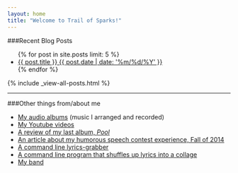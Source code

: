 ```yaml
---
layout: home
title: "Welcome to Trail of Sparks!"
---
```


###Recent Blog Posts
<ul>
  {% for post in site.posts limit: 5 %}  
    <li><a href="{{ site.url }}{{ post.url }}">{{ post.title }} {{ post.date | date: '%m/%d/%Y' }}</a></li>
  {% endfor %}
</ul>

{% include _view-all-posts.html %}
_______

###Other things from/about me 

- [My audio albums](https://ryanbarringtoncox.bandcamp.com/) (music I arranged and recorded)
- [My Youtube videos](https://www.youtube.com/watch?v=C_J1G3M-_jI&list=PLEP0Foq1SruN9ZA-dz9VbSYaLCF1gWnVP)
- [A review of my last album, *Pool*](http://allimarshall.tumblr.com/post/73630833953/playing-pool-with-ryan-barrington-cox)
- [An article about my humorous speech contest experience, Fall of 2014](https://mountainx.com/blogwire/asheville-toastmasters-club-436-members-take-prizes-in-nc-district-competition/)
- [A command line lyrics-grabber](https://github.com/ryanbarringtoncox/command_line_lyrics)
- [A command line program that shuffles up lyrics into a collage](https://github.com/ryanbarringtoncox/lyric-shuffler)
- [My band](https://ifyouwannas.bandcamp.com/)
